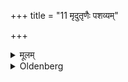 +++
title = "11 मृदुतृणैः पशव्यम्"

+++

<details><summary>मूलम्</summary>

मृदुतृणैः पशव्यम् ११
</details>

<details><summary>Oldenberg</summary>

11. Tender grass, cattle.
</details>
